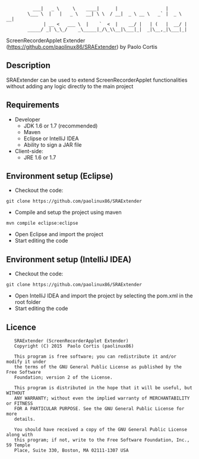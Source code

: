 ```
          ___|   _ \     \    ____|      |                  |
        \___ \  |   |   _ \   __| \ \  / __|  _ \ __ \   _` |  _ \  __|
              | __ <   ___ \  |    `  <  |    __/ |   | (   |  __/ |
        _____/ _| \_\_/    _\_____|_/\_\\__|\___|_|  _|\__,_|\___|_|

```

ScreenRecorderApplet Extender (https://github.com/paolinux86/SRAExtender)
  by Paolo Cortis

## Description

SRAExtender can be used to extend ScreenRecorderApplet functionalities without
adding any logic directly to the main project

## Requirements

* Developer
  * JDK 1.6 or 1.7 (recommended)
  * Maven
  * Eclipse or IntelliJ IDEA
  * Ability to sign a JAR file
* Client-side:
  * JRE 1.6 or 1.7

## Environment setup (Eclipse)

* Checkout the code:
```
git clone https://github.com/paolinux86/SRAExtender
```
* Compile and setup the project using maven
```
mvn compile eclipse:eclipse
```
* Open Eclipse and import the project
* Start editing the code

## Environment setup (IntelliJ IDEA)

* Checkout the code:
```
git clone https://github.com/paolinux86/SRAExtender
```
* Open IntelliJ IDEA and import the project by selecting the pom.xml in the root folder
* Start editing the code

## Licence

```
   SRAExtender (ScreenRecorderApplet Extender)
   Copyright (C) 2015  Paolo Cortis (paolinux86)

   This program is free software; you can redistribute it and/or modify it under
   the terms of the GNU General Public License as published by the Free Software
   Foundation; version 2 of the License.

   This program is distributed in the hope that it will be useful, but WITHOUT
   ANY WARRANTY; without even the implied warranty of MERCHANTABILITY or FITNESS
   FOR A PARTICULAR PURPOSE. See the GNU General Public License for more
   details.

   You should have received a copy of the GNU General Public License along with
   this program; if not, write to the Free Software Foundation, Inc., 59 Temple
   Place, Suite 330, Boston, MA 02111-1307 USA
```
